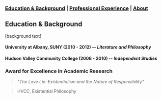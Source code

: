 ###  [Education & Background](https://caingraham.github.io/background)  |  [Professional Experience](https://caingraham.github.io/professional_experience)  |  [About](https://caingraham.github.io/about)

## Education & Background

[background text]

#### University at Albany, SUNY (2010 - 2012) -- *Literature and Philosophy*
#### Hudson Valley Community College (2008 - 2010) -- *Independent Studies*

### Award for Excellence in Academic Research

> *"The Love Lie: Existentialism and the Nature of Responsibility"*

> HVCC, Existential Philosophy
